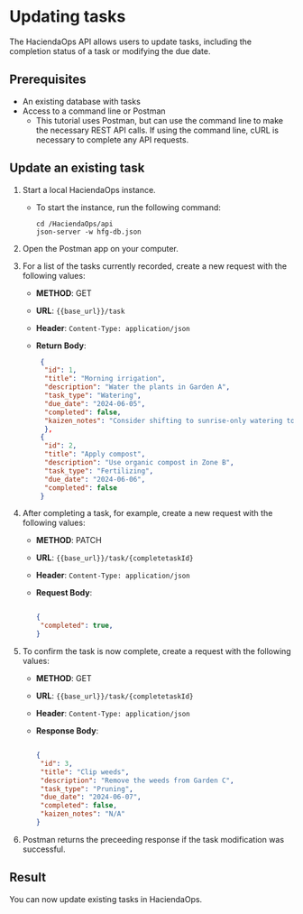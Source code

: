 # Updating tasks

The HaciendaOps API allows users to update tasks, including the completion status of a task or modifying the due date.

## Prerequisites

* An existing database with tasks
* Access to a command line or Postman
    * This tutorial uses Postman, but can use the command line to make the necessary REST API calls. If using the command line, cURL is necessary to complete
      any API requests.

## Update an existing task

1. Start a local HaciendaOps instance.
   * To start the instance, run the following command:

     ```shell
     cd /HaciendaOps/api
     json-server -w hfg-db.json
     ```

2. Open the Postman app on your computer.
3. For a list of the tasks currently recorded, create a new request with the following values:
    * **METHOD**: GET
    * **URL**: `{{base_url}}/task`
    * **Header**: `Content-Type: application/json`
    * **Return Body**:

      ```json
       {   
        "id": 1,
        "title": "Morning irrigation",
        "description": "Water the plants in Garden A",
        "task_type": "Watering",
        "due_date": "2024-06-05",
        "completed": false,
        "kaizen_notes": "Consider shifting to sunrise-only watering to reduce evaporation."
        },
       {
        "id": 2,
        "title": "Apply compost",
        "description": "Use organic compost in Zone B",
        "task_type": "Fertilizing",
        "due_date": "2024-06-06",
        "completed": false
       }
      ```

4. After completing a task, for example, create a new request with the following values:
    * **METHOD**: PATCH
    * **URL**: `{{base_url}}/task/{completetaskId}`
    * **Header**: `Content-Type: application/json`
    * **Request Body**:

      ```json

      {
       "completed": true,
      }
      ```

5. To confirm the task is now complete, create a request with the following values:
    * **METHOD**: GET
    * **URL**: `{{base_url}}/task/{completetaskId}`
    * **Header**: `Content-Type: application/json`
    * **Response Body**:

      ```json

      {
       "id": 3,
       "title": "Clip weeds",
       "description": "Remove the weeds from Garden C",
       "task_type": "Pruning",
       "due_date": "2024-06-07",
       "completed": false,
       "kaizen_notes": "N/A"
      }
      ```

6. Postman returns the preceeding response if the task modification was successful.

## Result

You can now update existing tasks in HaciendaOps.
